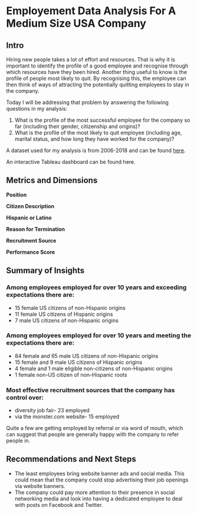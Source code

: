 # Employement Data Analysis For A Medium Size USA Company 
## Intro
Hiring new people takes a lot of effort and resources. That is why it is important to identify the profile of a good employee and recognise through which resources have they been hired. 
Another thing useful to know is the profile of people most likely to quit. By recognising this, the employee can then think of ways of attracting the potentially 
quitting employees to stay in the company.

Today I will be addressing that problem by answering the following questions in my analysis:
1) What is the profile of the most successful employee for the company so far (including their gender, citizenship and origins)?
2) What is the profile of the most likely to quit employee (including age, marital status, and how long they have worked for the company)?

A dataset used for my analysis is from 2006-2018 and can be found [here](https://www.kaggle.com/datasets/davidepolizzi/hr-data-set-based-on-human-resources-data-set).

An interactive Tableau dashboard can be found here.

## Metrics and Dimensions
**Position**

**Citizen Description**

**Hispanic or Latino**

**Reason for Termination**

**Recruitment Source**

**Performance Score**


## Summary of Insights
### Among employees employed for over 10 years and exceeding expectations there are:
- 15 female US citizens of non-Hispanic origins
- 11 female US citizens of Hispanic origins
- 7 male US citizens of non-Hispanic origins
  
### Among employees employed for over 10 years and meeting the expectations there are:
- 84 female and 65 male US citizens of non-Hispanic origins
- 15 female and 9 male US citizens of Hispanic origins
- 4 female and 1 male eligible non-citizens of non-Hispanic origins
- 1 female non-US citizen of non-Hispanic roots

### Most effective recruitment sources that the company has control over:
- diversity job fair- 23 employed
- via the monster.com website- 15 employed
  
Quite a few are getting employed by referral or via word of mouth, which can suggest
that people are generally happy with the company to refer people in.

## Recommendations and Next Steps
- The least employees bring website banner ads and social media. This could mean that the company
could stop advertising their job openings via website banners.
- The company could pay more attention to their presence in social networking media and look into 
having a dedicated employee to deal with posts on Facebook and Twitter.
  



